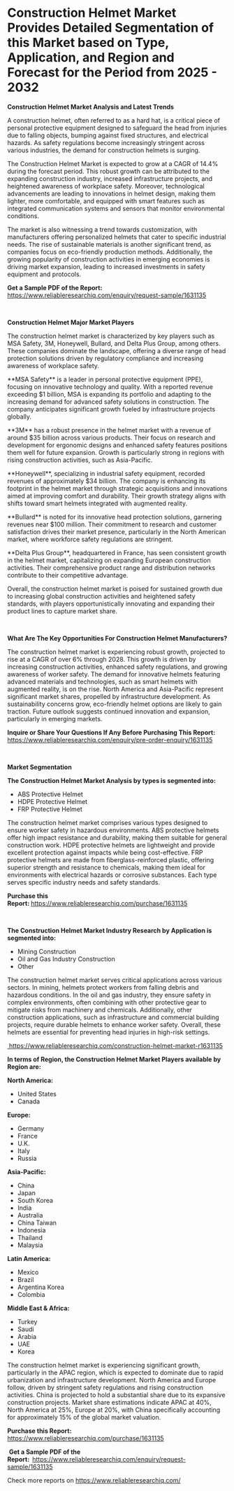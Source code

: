 <p><h1>Construction Helmet Market Provides Detailed Segmentation of this Market based on Type, Application, and Region and Forecast for the Period from 2025 - 2032</h1></p><p><strong>Construction Helmet Market Analysis and Latest Trends</strong></p>
<p><p>A construction helmet, often referred to as a hard hat, is a critical piece of personal protective equipment designed to safeguard the head from injuries due to falling objects, bumping against fixed structures, and electrical hazards. As safety regulations become increasingly stringent across various industries, the demand for construction helmets is surging.</p><p>The Construction Helmet Market is expected to grow at a CAGR of 14.4% during the forecast period. This robust growth can be attributed to the expanding construction industry, increased infrastructure projects, and heightened awareness of workplace safety. Moreover, technological advancements are leading to innovations in helmet design, making them lighter, more comfortable, and equipped with smart features such as integrated communication systems and sensors that monitor environmental conditions.</p><p>The market is also witnessing a trend towards customization, with manufacturers offering personalized helmets that cater to specific industrial needs. The rise of sustainable materials is another significant trend, as companies focus on eco-friendly production methods. Additionally, the growing popularity of construction activities in emerging economies is driving market expansion, leading to increased investments in safety equipment and protocols.</p></p>
<p><strong>Get a Sample PDF of the Report:&nbsp;</strong> <a href="https://www.reliableresearchiq.com/enquiry/request-sample/1631135?utm_campaign=3514&utm_medium=2&utm_source=Github&utm_content=ia&utm_term=05042025&utm_id=construction-helmet">https://www.reliableresearchiq.com/enquiry/request-sample/1631135</a></p>
<p>&nbsp;</p>
<p><strong>Construction Helmet Major Market Players</strong></p>
<p><p>The construction helmet market is characterized by key players such as MSA Safety, 3M, Honeywell, Bullard, and Delta Plus Group, among others. These companies dominate the landscape, offering a diverse range of head protection solutions driven by regulatory compliance and increasing awareness of workplace safety.</p><p>**MSA Safety** is a leader in personal protective equipment (PPE), focusing on innovative technology and quality. With a reported revenue exceeding $1 billion, MSA is expanding its portfolio and adapting to the increasing demand for advanced safety solutions in construction. The company anticipates significant growth fueled by infrastructure projects globally.</p><p>**3M** has a robust presence in the helmet market with a revenue of around $35 billion across various products. Their focus on research and development for ergonomic designs and enhanced safety features positions them well for future expansion. Growth is particularly strong in regions with rising construction activities, such as Asia-Pacific.</p><p>**Honeywell**, specializing in industrial safety equipment, recorded revenues of approximately $34 billion. The company is enhancing its footprint in the helmet market through strategic acquisitions and innovations aimed at improving comfort and durability. Their growth strategy aligns with shifts toward smart helmets integrated with augmented reality.</p><p>**Bullard** is noted for its innovative head protection solutions, garnering revenues near $100 million. Their commitment to research and customer satisfaction drives their market presence, particularly in the North American market, where workforce safety regulations are stringent.</p><p>**Delta Plus Group**, headquartered in France, has seen consistent growth in the helmet market, capitalizing on expanding European construction activities. Their comprehensive product range and distribution networks contribute to their competitive advantage.</p><p>Overall, the construction helmet market is poised for sustained growth due to increasing global construction activities and heightened safety standards, with players opportunistically innovating and expanding their product lines to capture market share.</p></p>
<p>&nbsp;</p>
<p><strong>What Are The Key Opportunities For Construction Helmet Manufacturers?</strong></p>
<p><p>The construction helmet market is experiencing robust growth, projected to rise at a CAGR of over 6% through 2028. This growth is driven by increasing construction activities, enhanced safety regulations, and growing awareness of worker safety. The demand for innovative helmets featuring advanced materials and technologies, such as smart helmets with augmented reality, is on the rise. North America and Asia-Pacific represent significant market shares, propelled by infrastructure development. As sustainability concerns grow, eco-friendly helmet options are likely to gain traction. Future outlook suggests continued innovation and expansion, particularly in emerging markets.</p></p>
<p><strong>Inquire or Share Your Questions If Any Before Purchasing This Report:</strong> <a href="https://www.reliableresearchiq.com/enquiry/pre-order-enquiry/1631135?utm_campaign=3514&utm_medium=2&utm_source=Github&utm_content=ia&utm_term=05042025&utm_id=construction-helmet">https://www.reliableresearchiq.com/enquiry/pre-order-enquiry/1631135</a></p>
<p>&nbsp;</p>
<p><strong>Market Segmentation</strong></p>
<p><strong>The Construction Helmet Market Analysis by types is segmented into:</strong></p>
<p><ul><li>ABS Protective Helmet</li><li>HDPE Protective Helmet</li><li>FRP Protective Helmet</li></ul></p>
<p><p>The construction helmet market comprises various types designed to ensure worker safety in hazardous environments. ABS protective helmets offer high impact resistance and durability, making them suitable for general construction work. HDPE protective helmets are lightweight and provide excellent protection against impacts while being cost-effective. FRP protective helmets are made from fiberglass-reinforced plastic, offering superior strength and resistance to chemicals, making them ideal for environments with electrical hazards or corrosive substances. Each type serves specific industry needs and safety standards.</p></p>
<p><strong>Purchase this Report:&nbsp;</strong><a href="https://www.reliableresearchiq.com/purchase/1631135?utm_campaign=3514&utm_medium=2&utm_source=Github&utm_content=ia&utm_term=05042025&utm_id=construction-helmet">https://www.reliableresearchiq.com/purchase/1631135</a></p>
<p>&nbsp;</p>
<p><strong>The Construction Helmet Market Industry Research by Application is segmented into:</strong></p>
<p><ul><li>Mining Construction</li><li>Oil and Gas Industry Construction</li><li>Other</li></ul></p>
<p><p>The construction helmet market serves critical applications across various sectors. In mining, helmets protect workers from falling debris and hazardous conditions. In the oil and gas industry, they ensure safety in complex environments, often combining with other protective gear to mitigate risks from machinery and chemicals. Additionally, other construction applications, such as infrastructure and commercial building projects, require durable helmets to enhance worker safety. Overall, these helmets are essential for preventing head injuries in high-risk settings.</p></p>
<p><a href="https://www.reliableresearchiq.com/construction-helmet-market-r1631135?utm_campaign=3514&utm_medium=2&utm_source=Github&utm_content=ia&utm_term=05042025&utm_id=construction-helmet">&nbsp;https://www.reliableresearchiq.com/construction-helmet-market-r1631135</a></p>
<p><strong>In terms of Region, the Construction Helmet Market Players available by Region are:</strong></p>
<p>
    <p> <strong> North America: </strong>
        <ul>
            <li>United States</li>
            <li>Canada</li>
        </ul>
        </p> 
    <p> <strong> Europe: </strong>
        <ul>
            <li>Germany</li>
            <li>France</li>
            <li>U.K.</li>
            <li>Italy</li>
            <li>Russia</li>
        </ul>
        </p> 
    <p> <strong> Asia-Pacific: </strong>
        <ul>
            <li>China</li>
            <li>Japan</li>
            <li>South Korea</li>
            <li>India</li>
            <li>Australia</li>
            <li>China Taiwan</li>
            <li>Indonesia</li>
            <li>Thailand</li>
            <li>Malaysia</li>
        </ul>
        </p> 
    <p> <strong> Latin America: </strong>
        <ul>
            <li>Mexico</li>
            <li>Brazil</li>
            <li>Argentina Korea</li>
            <li>Colombia</li>
        </ul>
        </p> 
    <p> <strong> Middle East & Africa: </strong>
        <ul>
            <li>Turkey</li>
            <li>Saudi</li>
            <li>Arabia</li>
            <li>UAE</li>
            <li>Korea</li>
        </ul>
    </p>
    </p>
<p><p>The construction helmet market is experiencing significant growth, particularly in the APAC region, which is expected to dominate due to rapid urbanization and infrastructure development. North America and Europe follow, driven by stringent safety regulations and rising construction activities. China is projected to hold a substantial share due to its expansive construction projects. Market share estimations indicate APAC at 40%, North America at 25%, Europe at 20%, with China specifically accounting for approximately 15% of the global market valuation.</p></p>
<p><strong>Purchase this Report: </strong><a href="https://www.reliableresearchiq.com/purchase/1631135?utm_campaign=3514&utm_medium=2&utm_source=Github&utm_content=ia&utm_term=05042025&utm_id=construction-helmet">https://www.reliableresearchiq.com/purchase/1631135</a></p>
<p>&nbsp;<strong>Get a Sample PDF of the Report:&nbsp;&nbsp;</strong><a href="https://www.reliableresearchiq.com/enquiry/request-sample/1631135?utm_campaign=3514&utm_medium=2&utm_source=Github&utm_content=ia&utm_term=05042025&utm_id=construction-helmet">https://www.reliableresearchiq.com/enquiry/request-sample/1631135</a></p>
<p><strong></strong></p>
<p>Check more reports on <a href="https://www.reliableresearchiq.com/?utm_campaign=3514&utm_medium=2&utm_source=Github&utm_content=ia&utm_term=05042025&utm_id=construction-helmet">https://www.reliableresearchiq.com/</a></p>